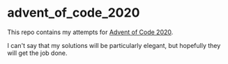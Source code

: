 
# advent_of_code_2020

This repo contains my attempts for [Advent of Code 2020](adventofcode.com).

I can't say that my solutions will be particularly elegant, but hopefully they will get the job done.